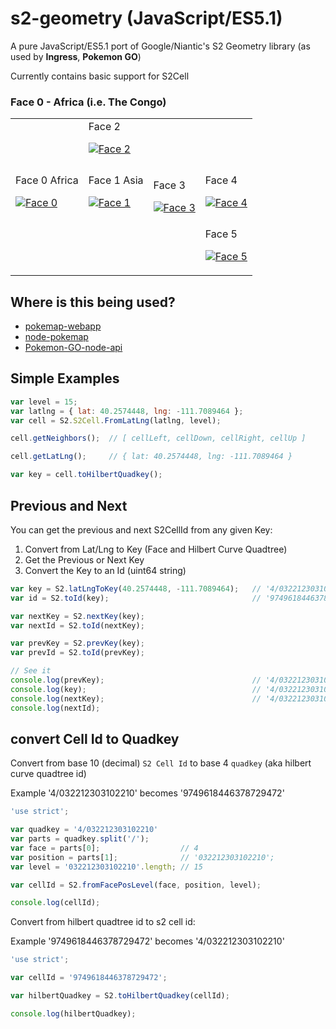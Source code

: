 s2-geometry (JavaScript/ES5.1)
======================

A pure JavaScript/ES5.1 port of Google/Niantic's S2 Geometry library (as used by **Ingress**, **Pokemon GO**)

Currently contains basic support for S2Cell

### Face 0 - Africa (i.e. The Congo)

<table>
<tr>
<td></td>
<td>
Face 2

[![Face 2](http://i.imgur.com/SODO4bTt.jpg)](http://i.imgur.com/SODO4bT.jpg)
</td>
<td></td>
</tr>
<tr>
<td>
Face 0 Africa

[![Face 0](http://i.imgur.com/dLI5Zd1t.jpg)](http://i.imgur.com/dLI5Zd1t.jpg)
</td>
<td>
Face 1 Asia

[![Face 1](http://i.imgur.com/duTLDTVt.jpg)](http://i.imgur.com/duTLDTV.jpg)
</td>
<td>

Face 3

[![Face 3](http://i.imgur.com/6Ho35Tct.jpg)](http://i.imgur.com/6Ho35Tc.jpg)
</td>
<td>
Face 4

[![Face 4](http://i.imgur.com/3IBAfqjt.jpg)](http://i.imgur.com/3IBAfqj.jpg)
</td>
</tr>
<tr>
<td></td>
<td></td>
<td></td>
<td>
Face 5

[![Face 5](http://i.imgur.com/HZCBvgyt.jpg)](http://i.imgur.com/HZCBvgy.jpg)
</td>
</tr>
</table>

Where is this being used?
---------------------

* [pokemap-webapp](https://github.com/Daplie/pokemap-webapp)
* [node-pokemap](https://github.com/Daplie/node-pokemap)
* [Pokemon-GO-node-api](https://github.com/Daplie/Pokemon-GO-node-api)

Simple Examples
---------------

```javascript
var level = 15;
var latlng = { lat: 40.2574448, lng: -111.7089464 };
var cell = S2.S2Cell.FromLatLng(latlng, level);

cell.getNeighbors();  // [ cellLeft, cellDown, cellRight, cellUp ]

cell.getLatLng();     // { lat: 40.2574448, lng: -111.7089464 }

var key = cell.toHilbertQuadkey();
```

Previous and Next
-----------------

You can get the previous and next S2CellId from any given Key:

1. Convert from Lat/Lng to Key (Face and Hilbert Curve Quadtree)
2. Get the Previous or Next Key
3. Convert the Key to an Id (uint64 string)

```javascript
var key = S2.latLngToKey(40.2574448, -111.7089464);   // '4/032212303102210'
var id = S2.toId(key);                                // '9749618446378729472'

var nextKey = S2.nextKey(key);
var nextId = S2.toId(nextKey);

var prevKey = S2.prevKey(key);
var prevId = S2.toId(prevKey);

// See it
console.log(prevKey);                                 // '4/032212303102203'
console.log(key);                                     // '4/032212303102210'
console.log(nextKey);                                 // '4/032212303102211'
console.log(nextId);
```

convert Cell Id to Quadkey
------------------

Convert from base 10 (decimal) `S2 Cell Id` to base 4 `quadkey` (aka hilbert curve quadtree id)

Example '4/032212303102210' becomes '9749618446378729472'

```javascript
'use strict';

var quadkey = '4/032212303102210'
var parts = quadkey.split('/');
var face = parts[0];                  // 4
var position = parts[1];              // '032212303102210';
var level = '032212303102210'.length; // 15

var cellId = S2.fromFacePosLevel(face, position, level);

console.log(cellId);
```

Convert from hilbert quadtree id to s2 cell id:

Example '9749618446378729472' becomes '4/032212303102210'

```javascript
'use strict';

var cellId = '9749618446378729472';

var hilbertQuadkey = S2.toHilbertQuadkey(cellId);

console.log(hilbertQuadkey);
```
